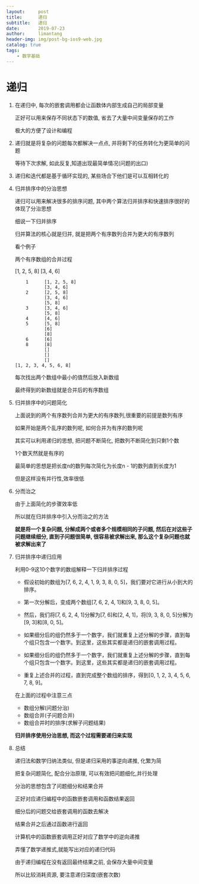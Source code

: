 ```yaml
---
layout:     post
title:      递归
subtitle:   递归
date:       2019-07-23
author:     limantang
header-img: img/post-bg-ios9-web.jpg
catalog: true
tags:
    - 数学基础
---
```


# 递归

1. 在递归中,  每次的嵌套调用都会让函数体内部生成自己的局部变量

   正好可以用来保存不同状态下的数值, 省去了大量中间变量保存的工作

   极大的方便了设计和编程

2. 递归就是将复杂的问题每次都解决一点点, 并将剩下的任务转化为更简单的问题

   等待下次求解, 如此反复,知道出现最简单情况(问题的出口)

3. 递归和迭代都是基于循环实现的, 某些场合下他们是可以互相转化的

4. 归并排序中的分治思想

   递归可以用来解决很多的排序问题, 其中两个算法归并排序和快速排序很好的体现了分治思想

   细说一下归并排序

   归并算法的核心就是归并, 就是把两个有序数列合并为更大的有序数列

   看个例子

   两个有序数组的合并过程

   [1, 2, 5, 8]    [3, 4, 6]

   ```tsx
       1      [1, 2, 5, 8]    
              [3, 4, 6]
       2      [2, 5, 8]    
              [3, 4, 6]
              [5, 8]    
       3      [3, 4, 6]
              [5, 8]    
       4      [4, 6]
       5      [5, 8]    
              [6]
              [8]    
       6      [6]
       8      [8]    
              []
              []    
              []
   [1, 2, 3, 4, 5, 6, 8] 
   ```

   每次找出两个数组中最小的值然后放入新数组

   最终得到的新数组就是合并后的有序数组

5. 归并排序中的问题简化

   上面说到的两个有序数列合并为更大的有序数列,很重要的前提是数列有序

   如果开始是两个乱序的数列呢, 如何合并为有序的数列呢

   其实可以利用递归的思想, 把问题不断简化, 把数列不断简化到只剩1个数

   1个数天然就是有序的

   最简单的思想是把长度n的数列每次简化为长度n - 1的数列直到长度为1

   但是这样没有并行性,效率很低

6. 分而治之

   由于上面简化的步骤效率低

   所以就在归并排序中引入分而治之的方法

   **就是将一个复杂问题, 分解成两个或者多个规模相同的子问题, 然后在对这些子问题继续细分, 直到子问题很简单, 很容易被求解出来, 那么这个复杂问题也就被求解出来了**

7. 归并排序中递归应用

   利用0-9这10个数字的数组解释一下归并排序过程

   - 假设初始的数组为[7, 6, 2, 4, 1, 9, 3, 8, 0, 5]，我们要对它进行从小到大的排序。

   - 第一次分解后，变成两个数组[7, 6, 2, 4, 1]和[9, 3, 8, 0, 5]。

   - 然后，我们将[7, 6, 2, 4, 1]分解为[7, 6]和[2, 4, 1]，将[9, 3, 8, 0, 5]分解为[9, 3]和[8, 0, 5]。

   - 如果细分后的组仍然多于一个数字，我们就重复上述分解的步骤，直到每个组只包含一个数字。到这里，这些其实都是递归的嵌套调用过程。

   - 如果细分后的组仍然多于一个数字，我们就重复上述分解的步骤，直到每个组只包含一个数字。到这里，这些其实都是递归的嵌套调用过程。

   - 重复上述合并的过程，直到完成整个数组的排序，得到[0, 1, 2, 3, 4, 5, 6, 7, 8, 9]。

     

   在上面的过程中注意三点

   - 数组分解(问题分治)
   - 数组合并(子问题合并)
   - 数组合并时的排序(求解子问题结果)
   
   **归并排序使用分治思想, 而这个过程需要递归来实现**

8. 总结

   递归法和数学归纳法类似, 但是递归采用的事逆向递推, 化繁为简

   把复杂问题简化, 配合分治原理, 可以有效把问题细化,并行处理

   分治的思想包含了问题细分和结果合并

   正好对应递归编程中的函数嵌套调用和函数结果返回

   细分后的问题交给嵌套调用的函数去解决

   结果合并之后通过函数进行返回

   计算机中的函数嵌套调用正好对应了数学中的逆向递推

   弄懂了数学递推式,就能写出对应的递归代码

   由于递归编程在没有返回最终结果之前, 会保存大量中间变量

   所以比较消耗资源, 要注意递归深度(嵌套次数)
